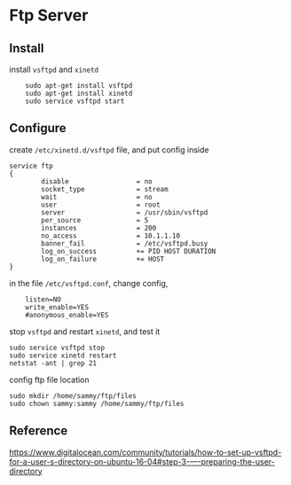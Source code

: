 
# Ftp Server

## Install

install `vsftpd` and `xinetd`
```
    sudo apt-get install vsftpd
    sudo apt-get install xinetd
    sudo service vsftpd start
```

## Configure
create `/etc/xinetd.d/vsftpd` file, and put config inside
```
service ftp
{
        disable                 = no
        socket_type             = stream
        wait                    = no
        user                    = root
        server                  = /usr/sbin/vsftpd
        per_source              = 5
        instances               = 200
        no_access               = 10.1.1.10
        banner_fail             = /etc/vsftpd.busy
        log_on_success          += PID HOST DURATION
        log_on_failure          += HOST
}
```

in the file `/etc/vsftpd.conf`, change config,
```
    listen=NO
    write_enable=YES
    #anonymous_enable=YES
```


stop `vsftpd` and restart `xinetd`, and test it
```
sudo service vsftpd stop
sudo service xinetd restart
netstat -ant | grep 21
```

config ftp file location
```
sudo mkdir /home/sammy/ftp/files
sudo chown sammy:sammy /home/sammy/ftp/files
```


## Reference
https://www.digitalocean.com/community/tutorials/how-to-set-up-vsftpd-for-a-user-s-directory-on-ubuntu-16-04#step-3-—-preparing-the-user-directory